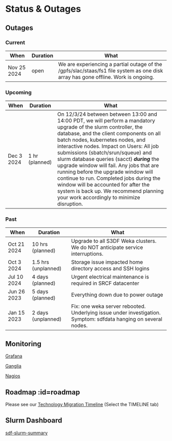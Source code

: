 # Status & Outages

## Outages

### Current
|When	|Duration | What	|
| --- | --- | --- |
| Nov 25 2024 | open |  We are experiencing a  partial outage of the /gpfs/slac/staas/fs1 file system as one disk array has gone offline.  Work is ongoing. 

### Upcoming
|When	|Duration | What	|
| --- | --- | --- |
| Dec 3 2024 | 1 hr (planned) | On 12/3/24 between between 13:00 and 14:00 PDT, we will perform a mandatory upgrade of the slurm controller, the database, and the client components on all batch nodes, kubernetes nodes, and interactive nodes. Impact on Users: All job submissions (sbatch/srun/squeue) and slurm database queries (sacct) ***during*** the upgrade window will fail. Any jobs that are running before the upgrade window will continue to run. Completed jobs during the window will be accounted for after the system is back up. We recommend planning your work accordingly to minimize disruption. |

### Past

|When	|Duration | What	|
| --- | --- | --- |
|Oct 21 2024	|10 hrs (planned)| Upgrade to all S3DF Weka clusters. We do NOT anticipate service interruptions.
|Oct 3 2024	|1.5 hrs (unplanned)| Storage issue impacted home directory access and SSH logins
|Jul 10 2024	|4 days (planned)| Urgent electrical maintenance is required in SRCF datacenter
|Jun 26 2023	|5 days (planned)| Everything down due to power outage|
|Jan 15 2023 | 2 days (unplanned) | Fix: one weka server rebooted. Underlying issue under investigation. Symptom: sdfdata hanging on several nodes.|


## Monitoring

[Grafana](http://grafana.slac.stanford.edu)

[Ganglia](http://ganglia.slac.stanford.edu)

[Nagios](http://nagios.slac.stanford.edu)
<!---
[InfluxDb](http://influxdb.slac.stanford.edu)

[Prometheus](http://prometheus.slac.stanford.edu)
-->

## Roadmap :id=roadmap

Please see our [Technology Migration Timeline](https://docs.google.com/spreadsheets/d/1ZIZC7g9TghhBINfdOD2JoNQCR5SSlj6TQaPqWPxPzQA/edit?usp=sharing)
(Select the TIMELINE tab)

## Slurm Dashboard

[sdf-slurm-summary](https://grafana.slac.stanford.edu/d/YW8wlINMk/sdf-slurm-summary?orgId=1&refresh=60s&theme=light&kiosk ':include :type=iframe width=100% height=850px')

